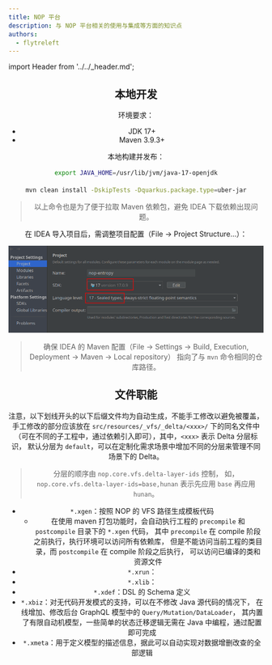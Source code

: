 ```yaml
---
title: NOP 平台
description: 与 NOP 平台相关的使用与集成等方面的知识点
authors:
  - flytreleft
---
```


import Header from '../../\_header.md';

<Header />

## 本地开发

环境要求：

- JDK 17+
- Maven 3.9.3+

本地构建并发布：

```bash
export JAVA_HOME=/usr/lib/jvm/java-17-openjdk

mvn clean install -DskipTests -Dquarkus.package.type=uber-jar
```

> 以上命令也是为了便于拉取 Maven 依赖包，避免 IDEA 下载依赖出现问题。

在 IDEA 导入项目后，需调整项目配置（File -> Project Structure...）：

![](./img/idea-project-settings.png)

> 确保 IDEA 的 Maven 配置（File -> Settings -> Build, Execution, Deployment -> Maven -> Local repository）
> 指向了与 `mvn` 命令相同的仓库路径。

## 文件职能

注意，以下划线开头的以下后缀文件均为自动生成，不能手工修改以避免被覆盖，
手工修改的部分应该放在 `src/resources/_vfs/_delta/<xxx>/`
下的同名文件中（可在不同的子工程中，通过依赖引入即可），其中，`<xxx>` 表示 Delta 分层标识，
默认分层为 `default`，可以在定制化需求场景中增加不同的分层来管理不同场景下的 Delta。

> 分层的顺序由 `nop.core.vfs.delta-layer-ids` 控制，
> 如，`nop.core.vfs.delta-layer-ids=base,hunan`
> 表示先应用 `base` 再应用 `hunan`。

- `*.xgen`：按照 NOP 的 VFS 路径生成模板代码
  - 在使用 maven 打包功能时，会自动执行工程的 `precompile` 和 `postcompile` 目录下的 `*.xgen` 代码，
    其中 `precompile` 在 compile 阶段之前执行，执行环境可以访问所有依赖库，
    但是不能访问当前工程的类目录，而 `postcompile` 在 compile 阶段之后执行，
    可以访问已编译的类和资源文件
- `*.xrun`：
- `*.xlib`：
- `*.xdef`：DSL 的 Schema 定义
- `*.xbiz`：对无代码开发模式的支持，可以在不修改 Java 源代码的情况下，
  在线增加、修改后台 GraphQL 模型中的 `Query/Mutation/DataLoader`，
  其内置了有限自动机模型，一些简单的状态迁移逻辑无需在 Java 中编程，通过配置即可完成
- `*.xmeta`：用于定义模型的描述信息，据此可以自动实现对数据增删改查的全部逻辑
